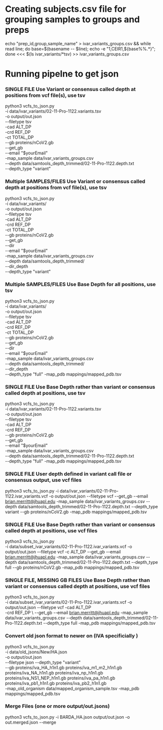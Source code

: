 # Creating subjects.csv file for grouping samples to groups and preps

echo "prep_id,group,sample_name" > ivar_variants_groups.csv &&  while read line; do base=$(basename -- $line); echo -e "1,CEIR1,${base%%.*}"; done <<< $(ls ivar_variants/*tsv) >> ivar_variants_groups.csv


# Running pipelne to get json


### SINGLE FILE Use Variant or consensus called depth at positions from vcf file(s), use tsv

python3 vcfs_to_json.py \
    -i data/ivar_variants/02-11-Pro-1122.variants.tsv \
    -o output/out.json \
    --filetype tsv \
    -cad ALT_DP \
    -crd REF_DP \
    -ct TOTAL_DP \
    --gb proteins/nCoV2.gb \
    --get_gb \
    --email "$yourEmail" \
    -map_sample data/ivar_variants_groups.csv \
    --depth data/samtools_depth_trimmed/02-11-Pro-1122.depth.txt \
    --depth_type "variant"

### Multiple SAMPLES/FILES Use Variant or consensus called depth at positions from vcf file(s), use tsv

python3 vcfs_to_json.py \
    -i data/ivar_variants/ \
    -o output/out.json \
    --filetype tsv \
    -cad ALT_DP \
    -crd REF_DP \
    -ct TOTAL_DP \
    --gb proteins/nCoV2.gb \
    --get_gb \
    --dir \
    --email "$yourEmail" \
    -map_sample data/ivar_variants_groups.csv \
    --depth data/samtools_depth_trimmed/ \
    --dir_depth \
    --depth_type "variant"


### Multiple SAMPLES/FILES Use Base Depth for all positions, use tsv

python3 vcfs_to_json.py \
    -i data/ivar_variants/ \
    -o output/out.json \
    --filetype tsv \
    -cad ALT_DP \
    -crd REF_DP \
    -ct TOTAL_DP \
    --gb proteins/nCoV2.gb \
    --get_gb \
    --dir \
    --email "$yourEmail" \
    -map_sample data/ivar_variants_groups.csv \
    --depth data/samtools_depth_trimmed/ \
    --dir_depth \
    --depth_type "full" -map_pdb mappings/mapped_pdb.tsv



### SINGLE FILE Use Base Depth rather than variant or consensus called depth at positions, use tsv

python3 vcfs_to_json.py \
    -i data/ivar_variants/02-11-Pro-1122.variants.tsv \
    -o output/out.json \
    --filetype tsv \
    -cad ALT_DP \
    -crd REF_DP \
    --gb proteins/nCoV2.gb \
    --get_gb \
    --email "$yourEmail" \
    -map_sample data/ivar_variants_groups.csv \
    --depth data/samtools_depth_trimmed/02-11-Pro-1122.depth.txt \
    --depth_type "full" -map_pdb mappings/mapped_pdb.tsv

### SINGLE FILE User depth defined in variant call file or consensus output, use vcf files

python3 vcfs_to_json.py -i data/ivar_variants/02-11-Pro-1122.ivar_variants.vcf -o output/out.json --filetype vcf --get_gb --email brian.merritt@jhuapl.edu -map_sample data/ivar_variants_groups.csv --depth data/samtools_depth_trimmed/02-11-Pro-1122.depth.txt --depth_type variant  --gb proteins/nCoV2.gb -map_pdb mappings/mapped_pdb.tsv


### SINGLE FILE Use Base Depth rather than variant or consensus called depth at positions, use vcf files

python3 vcfs_to_json.py \
    -i data/subset_ivar_variants/02-11-Pro-1122.ivar_variants.vcf -o output/out.json --filetype vcf -c ALT_DP  --get_gb --email brian.merritt@jhuapl.edu -map_sample data/ivar_variants_groups.csv --depth data/samtools_depth_trimmed/02-11-Pro-1122.depth.txt --depth_type full --gb proteins/nCoV2.gb -map_pdb mappings/mapped_pdb.tsv



### SINGLE FILE, MISSING GB FILES Use Base Depth rather than variant or consensus called depth at positions, use vcf files

python3 vcfs_to_json.py \
    -i data/subset_ivar_variants/02-11-Pro-1122.ivar_variants.vcf -o output/out.json --filetype vcf -cad ALT_DP \
    -crd REF_DP \ --get_gb --email brian.merritt@jhuapl.edu -map_sample data/ivar_variants_groups.csv --depth data/samtools_depth_trimmed/02-11-Pro-1122.depth.txt --depth_type full -map_pdb mappings/mapped_pdb.tsv



### Convert old json format to newer on (IVA specificially )

python3 vcfs_to_json.py \
    -i data/old_jsons/New/HA.json \
    -o output/out.json \
    --filetype json --depth_type "variant" \
    --gb proteins/iva_HA_h1n1.gb proteins/iva_m1_m2_h1n1.gb proteins/iva_NA_h1n1.gb proteins/iva_np_h1n1.gb proteins/iva_NS1_NEP_h1n1.gb proteins/iva_pa_h1n1.gb proteins/iva_pb1_h1n1.gb proteins/iva_pb2_h1n1.gb \
    -map_old_organism data/mapped_organism_sample.tsv -map_pdb mappings/mapped_pdb.tsv



### Merge Files (one or more output/out.jsons)

python3 vcfs_to_json.py -i BARDA_HA.json output/out.json -o out.merged.json --merge